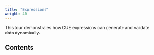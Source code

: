 ```yaml
---
title: "Expressions"
weight: 40
---
```


This tour demonstrates how CUE expressions can generate and validate data
dynamically.

## Contents
